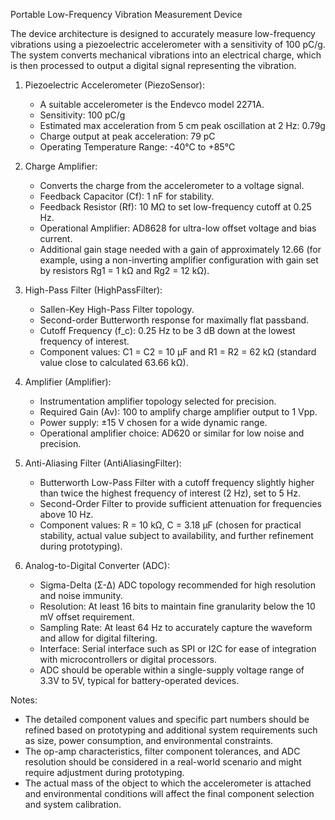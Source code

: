 Portable Low-Frequency Vibration Measurement Device

The device architecture is designed to accurately measure low-frequency vibrations using a piezoelectric accelerometer with a sensitivity of 100 pC/g. The system converts mechanical vibrations into an electrical charge, which is then processed to output a digital signal representing the vibration.

1. Piezoelectric Accelerometer (PiezoSensor):
   - A suitable accelerometer is the Endevco model 2271A.
   - Sensitivity: 100 pC/g
   - Estimated max acceleration from 5 cm peak oscillation at 2 Hz: 0.79g
   - Charge output at peak acceleration: 79 pC
   - Operating Temperature Range: -40°C to +85°C

2. Charge Amplifier:
   - Converts the charge from the accelerometer to a voltage signal.
   - Feedback Capacitor (Cf): 1 nF for stability.
   - Feedback Resistor (Rf): 10 MΩ to set low-frequency cutoff at 0.25 Hz.
   - Operational Amplifier: AD8628 for ultra-low offset voltage and bias current.
   - Additional gain stage needed with a gain of approximately 12.66 (for example, using a non-inverting amplifier configuration with gain set by resistors Rg1 = 1 kΩ and Rg2 = 12 kΩ).

3. High-Pass Filter (HighPassFilter):
   - Sallen-Key High-Pass Filter topology.
   - Second-order Butterworth response for maximally flat passband.
   - Cutoff Frequency (f_c): 0.25 Hz to be 3 dB down at the lowest frequency of interest.
   - Component values: C1 = C2 = 10 μF and R1 = R2 = 62 kΩ (standard value close to calculated 63.66 kΩ).

4. Amplifier (Amplifier):
   - Instrumentation amplifier topology selected for precision.
   - Required Gain (Av): 100 to amplify charge amplifier output to 1 Vpp.
   - Power supply: ±15 V chosen for a wide dynamic range.
   - Operational amplifier choice: AD620 or similar for low noise and precision.

5. Anti-Aliasing Filter (AntiAliasingFilter):
   - Butterworth Low-Pass Filter with a cutoff frequency slightly higher than twice the highest frequency of interest (2 Hz), set to 5 Hz.
   - Second-Order Filter to provide sufficient attenuation for frequencies above 10 Hz.
   - Component values: R = 10 kΩ, C = 3.18 μF (chosen for practical stability, actual value subject to availability, and further refinement during prototyping).

6. Analog-to-Digital Converter (ADC):
   - Sigma-Delta (Σ-Δ) ADC topology recommended for high resolution and noise immunity.
   - Resolution: At least 16 bits to maintain fine granularity below the 10 mV offset requirement.
   - Sampling Rate: At least 64 Hz to accurately capture the waveform and allow for digital filtering.
   - Interface: Serial interface such as SPI or I2C for ease of integration with microcontrollers or digital processors.
   - ADC should be operable within a single-supply voltage range of 3.3V to 5V, typical for battery-operated devices.

Notes:
- The detailed component values and specific part numbers should be refined based on prototyping and additional system requirements such as size, power consumption, and environmental constraints.
- The op-amp characteristics, filter component tolerances, and ADC resolution should be considered in a real-world scenario and might require adjustment during prototyping.
- The actual mass of the object to which the accelerometer is attached and environmental conditions will affect the final component selection and system calibration.